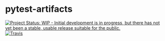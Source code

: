 # pytest-artifacts
[![Project Status: WIP - Initial development is in progress, but there has not yet been a stable, usable release suitable for the public.](http://www.repostatus.org/badges/latest/wip.svg)](http://www.repostatus.org/#wip)
[![Travis](https://img.shields.io/travis/robertobernabe/pytest-artifacts.svg?maxAge=2592000)]()